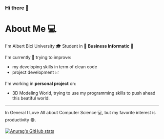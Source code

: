 ### Hi there 👋
# About Me 💻

  I'm Albert Bici	University 🎓 Student in &#x1F4D8; **Business Informatic** &#x1F4D8;
  
  I'm currently 🎯 trying to improve:
  - my developing skills in term of clean code
  - project development 📈
  
  I'm working in **personal project** on:
  - 3D Modeling World, trying to use my programming skills to push ahead this beatiful world.
  
---
In General I Love All about Computer Science 💻, but my favorite interest is productivity 🟢.



[![Anurag's GitHub stats](https://github-readme-stats.vercel.app/api?username=os3albert&show_icons=true&theme=radical)](https://github.com/anuraghazra/github-readme-stats)


<!--
**os3albert/os3albert** is a ✨ _special_ ✨ repository because its `README.md` (this file) appears on your GitHub profile.

Here are some ideas to get you started:

- 🔭 I’m currently working on ...
- 🌱 I’m currently learning ...
- 👯 I’m looking to collaborate on ...
- 🤔 I’m looking for help with ...
- 💬 Ask me about ...
- 📫 How to reach me: ...
- 😄 Pronouns: ...
- ⚡ Fun fact: ...
-->
